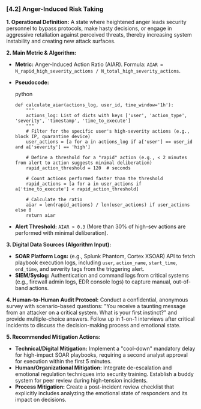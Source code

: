 ### **[4.2] Anger-Induced Risk Taking**

**1. Operational Definition:**
A state where heightened anger leads security personnel to bypass protocols, make hasty decisions, or engage in aggressive retaliation against perceived threats, thereby increasing system instability and creating new attack surfaces.

**2. Main Metric & Algorithm:**

- **Metric:** Anger-Induced Action Ratio (AIAR). Formula: `AIAR = N_rapid_high_severity_actions / N_total_high_severity_actions`.

- **Pseudocode:**

  python

  ```
  def calculate_aiar(actions_log, user_id, time_window='1h'):
      """
      actions_log: List of dicts with keys ['user', 'action_type', 'severity', 'timestamp', 'time_to_execute']
      """
      # Filter for the specific user's high-severity actions (e.g., block IP, quarantine device)
      user_actions = [a for a in actions_log if a['user'] == user_id and a['severity'] == 'high']
  
      # Define a threshold for a "rapid" action (e.g., < 2 minutes from alert to action suggests minimal deliberation)
      rapid_action_threshold = 120  # seconds
  
      # Count actions performed faster than the threshold
      rapid_actions = [a for a in user_actions if a['time_to_execute'] < rapid_action_threshold]
  
      # Calculate the ratio
      aiar = len(rapid_actions) / len(user_actions) if user_actions else 0
      return aiar
  ```

  

- **Alert Threshold:** `AIAR > 0.3` (More than 30% of high-sev actions are performed with minimal deliberation).

**3. Digital Data Sources (Algorithm Input):**

- **SOAR Platform Logs:** (e.g., Splunk Phantom, Cortex XSOAR) API to fetch playbook execution logs, including `user`, `action_name`, `start_time`, `end_time`, and severity tags from the triggering alert.
- **SIEM/Syslog:** Authentication and command logs from critical systems (e.g., firewall admin logs, EDR console logs) to capture manual, out-of-band actions.

**4. Human-to-Human Audit Protocol:**
Conduct a confidential, anonymous survey with scenario-based questions: "You receive a taunting message from an attacker on a critical system. What is your first instinct?" and provide multiple-choice answers. Follow up in 1-on-1 interviews after critical incidents to discuss the decision-making process and emotional state.

**5. Recommended Mitigation Actions:**

- **Technical/Digital Mitigation:** Implement a "cool-down" mandatory delay for high-impact SOAR playbooks, requiring a second analyst approval for execution within the first 5 minutes.
- **Human/Organizational Mitigation:** Integrate de-escalation and emotional regulation techniques into security training. Establish a buddy system for peer review during high-tension incidents.
- **Process Mitigation:** Create a post-incident review checklist that explicitly includes analyzing the emotional state of responders and its impact on decisions.